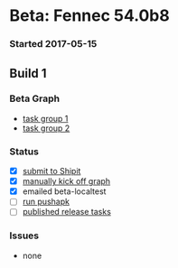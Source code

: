 # Beta: Fennec 54.0b8

### Started 2017-05-15

## Build 1

### Beta Graph
- [task group 1](https://tools.taskcluster.net/push-inspector/#/-74la-DjTSqS4Kea6I8sag)
- [task group 2](https://tools.taskcluster.net/push-inspector/#/URGuaVTFTO2QAEXZmNsmgg)

### Status
- [x] [submit to Shipit](https://wiki.mozilla.org/Release:Release_Automation_on_Mercurial:Starting_a_Release#Submit_to_Ship_It)
- [x] [manually kick off graph](https://github.com/mozilla/releasewarrior/blob/master/how-tos/fennec-temp-relpro.md#start-off-the-fennec-graph)
- [x] emailed beta-localtest
- [ ] [run pushapk](https://github.com/mozilla/releasewarrior/blob/master/how-tos/fennec-temp-relpro.md#run-pushapk-manually)
- [ ] [published release tasks](https://wiki.mozilla.org/Release:Release_Automation_on_Mercurial:Updates_through_Shipping#Post-release_tasks)

### Issues
- none


